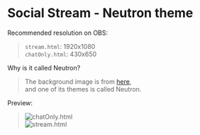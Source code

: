 # Social Stream - Neutron theme

Recommended resolution on OBS:  
> `stream.html`: 1920x1080  
> `chatOnly.html`: 430x650

Why is it called Neutron?  
> The background image is from [here](https://github.com/xcruxiex/themes),  
> and one of its themes is called Neutron.

Preview:
> ![chatOnly.html]('./preview.png')  
> ![stream.html]('./preview_stream.png')